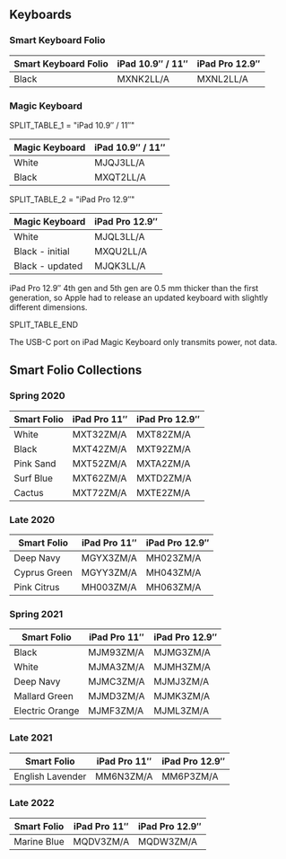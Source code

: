 ## Keyboards

### Smart Keyboard Folio

| Smart Keyboard Folio | iPad 10.9″ / 11″ | iPad Pro 12.9″ |
| -------------------- | ---------------- | -------------- |
| Black                | MXNK2LL/A        | MXNL2LL/A      |

### Magic Keyboard

SPLIT_TABLE_1 = "iPad 10.9″ / 11″"

| Magic Keyboard | iPad 10.9″ / 11″ |
| -------------- | ---------------- |
| White          | MJQJ3LL/A        |
| Black          | MXQT2LL/A        |

SPLIT_TABLE_2 = "iPad Pro 12.9″"

| Magic Keyboard  | iPad Pro 12.9″ |
| --------------- | -------------- |
| White           | MJQL3LL/A      |
| Black - initial | MXQU2LL/A      |
| Black - updated | MJQK3LL/A      |

iPad Pro 12.9″ 4th gen and 5th gen are 0.5 mm thicker than the first generation, so Apple had to release an updated keyboard with slightly different dimensions.

SPLIT_TABLE_END

The USB-C port on iPad Magic Keyboard only transmits power, not data.

## Smart Folio Collections

### Spring 2020

| Smart Folio | iPad Pro 11″ | iPad Pro 12.9″ |
| ----------- | ------------ | -------------- |
| White       | MXT32ZM/A    | MXT82ZM/A      |
| Black       | MXT42ZM/A    | MXT92ZM/A      |
| Pink Sand   | MXT52ZM/A    | MXTA2ZM/A      |
| Surf Blue   | MXT62ZM/A    | MXTD2ZM/A      |
| Cactus      | MXT72ZM/A    | MXTE2ZM/A      |

### Late 2020

| Smart Folio  | iPad Pro 11″ | iPad Pro 12.9″ |
| ------------ | ------------ | -------------- |
| Deep Navy    | MGYX3ZM/A    | MH023ZM/A      |
| Cyprus Green | MGYY3ZM/A    | MH043ZM/A      |
| Pink Citrus  | MH003ZM/A    | MH063ZM/A      |

### Spring 2021

| Smart Folio     | iPad Pro 11″ | iPad Pro 12.9″ |
| --------------- | ------------ | -------------- |
| Black           | MJM93ZM/A    | MJMG3ZM/A      |
| White           | MJMA3ZM/A    | MJMH3ZM/A      |
| Deep Navy       | MJMC3ZM/A    | MJMJ3ZM/A      |
| Mallard Green   | MJMD3ZM/A    | MJMK3ZM/A      |
| Electric Orange | MJMF3ZM/A    | MJML3ZM/A      |

### Late 2021

| Smart Folio      | iPad Pro 11″ | iPad Pro 12.9″ |
| ---------------- | ------------ | -------------- |
| English Lavender | MM6N3ZM/A    | MM6P3ZM/A      |

### Late 2022

| Smart Folio | iPad Pro 11″ | iPad Pro 12.9″ |
| ----------- | ------------ | -------------- |
| Marine Blue | MQDV3ZM/A    | MQDW3ZM/A      |
